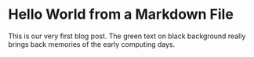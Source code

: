 # Hello World from a Markdown File

This is our very first blog post. The green text on black background
really brings back memories of the early computing days.
